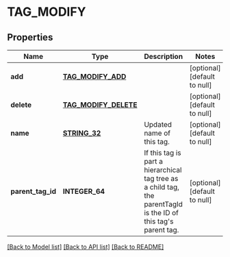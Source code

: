 # TAG_MODIFY

## Properties
Name | Type | Description | Notes
------------ | ------------- | ------------- | -------------
**add** | [**TAG_MODIFY_ADD**](TagModify_add.md) |  | [optional] [default to null]
**delete** | [**TAG_MODIFY_DELETE**](TagModify_delete.md) |  | [optional] [default to null]
**name** | [**STRING_32**](STRING_32.md) | Updated name of this tag. | [optional] [default to null]
**parent_tag_id** | **INTEGER_64** | If this tag is part a hierarchical tag tree as a child tag, the parentTagId is the ID of this tag&#39;s parent tag. | [optional] [default to null]

[[Back to Model list]](../README.md#documentation-for-models) [[Back to API list]](../README.md#documentation-for-api-endpoints) [[Back to README]](../README.md)


